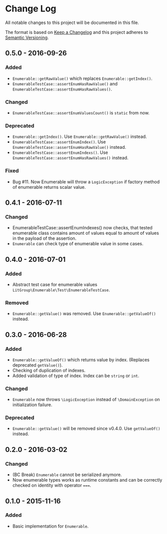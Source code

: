 # Change Log
All notable changes to this project will be documented in this file.

The format is based on [Keep a Changelog](http://keepachangelog.com/) 
and this project adheres to [Semantic Versioning](http://semver.org/).

## 0.5.0 - 2016-09-26
### Added
- `Enumerable::getRawValue()` which replaces `Enumerable::getIndex()`.
- `EnumerableTestCase::assertEnumHasRawValue()` and `EnumerableTestCase::assertEnumHasRawValues()`.

### Changed
- `EnumerableTestCase::assertEnumValuesCount()` is `static` from now.

### Deprecated
- `Enumerable::getIndex()`. Use `Enumerable::getRawValue()` instead.
- `EnumerableTestCase::assertEnumIndex()`. Use `EnumerableTestCase::assertEnumHasRawValue()` instead.
- `EnumerableTestCase::assertEnumIndexs()`. Use `EnumerableTestCase::assertEnumHasRawValues()` instead.

### Fixed
- Bug #11. Now Enumerable will throw a `LogicException` if factory method of enumerable returns scalar value.

## 0.4.1 - 2016-07-11
### Changed
- EnumerableTestCase::assertEnumIndexes() now checks, that tested enumerable
  class contains amount of values equal to amount of values in the payload of
  the assertion.
- `Enumerable` can check type of enumerable value in some cases.

## 0.4.0 - 2016-07-01
### Added
- Abstract test case for enumerable values `LitGroup\Enumerable\Test\EnumerableTestCase`.

### Removed
- `Enumerable::getValue()` was removed. Use `Enumerable::getValueOf()` instead.

## 0.3.0 - 2016-06-28
### Added
- `Enumerable::getValueOf()` which returns value by index. (Replaces deprecated `getValue()`).
- Checking of duplication of indexes.
- Added validation of type of index. Index can be `string` or `int`.

### Changed
- `Enumerable` now throws `\LogicException` instead of `\DomainException`
  on initialization failure.

### Deprecated
- `Enumerable::getValue()` will be removed since v0.4.0. Use `getValueOf()` instead.


## 0.2.0 - 2016-03-02
### Changed
- (BC Break) `Enumerable` cannot be serialized anymore.
- Now enumerable types works as runtime constants and can be correctly
  checked on identity with operator `===`.

## 0.1.0 - 2015-11-16
### Added
- Basic implementation for `Enumerable`.
